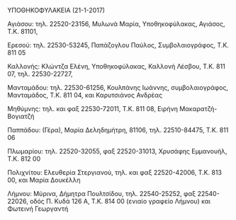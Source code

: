 ΥΠΟΘΗΚΟΦΥΛΑΚΕΙΑ (21-1-2017)

Αγιάσου: τηλ. 22520-23156, Μυλωνά Μαρία, Υποθηκοφύλακας, Αγιάσος, Τ.Κ. 81101,

Ερεσού: τηλ. 22530-53245, Παπάζογλου Παύλος, Συμβολαιογράφος, Τ.Κ. 811 05

Καλλονής: Κλώντζα Ελένη, Υποθηκοφύλακας, Καλλονή Λέσβου, Τ.Κ. 811 07, τηλ. 22530-22727,

Μανταμάδου: τηλ. 22530-61256, Κουλπάνης Ιωάννης, συμβολαιογράφος, Μανταμάδος, Τ.Κ. 811 04, 
και Καρυτσιάνος Ανδρέας

Μηθύμνης: τηλ. και φαξ 22530-72011, Τ.Κ. 811 08, Ειρήνη Μακαρατζή-Βογιατζή

Παππάδου: (Γέρα), Μαρία Δεληδημήτρη, 81106, τηλ. 22510-84475, Τ.Κ. 811 06

Πλωμαρίου: τηλ. 22520-32055, φαξ 22520-31013, Χρυσάφης Εμμανουήλ, Τ.Κ. 812 00

Πολιχνίτου: Ελευθερία Στεργιανού, τηλ. και φαξ 22520-42006, Τ.Κ. 813 00, και Μαρία Δουκέλλη

Λήμνου: Μύρινα, Δήμητρα Πουλτσίδου, τηλ. 22540-25252, φαξ 22540-22026, οδός Π. Κυδά 126 Α, 
Τ.Κ. 814 00 (ενιαίο γραφείο Λήμνου) και Φωτεινή Γεωργαντή
